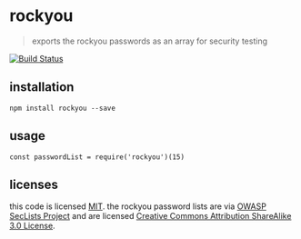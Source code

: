 # rockyou
> exports the rockyou passwords as an array for security testing

[![Build Status](https://travis-ci.org/ashleygwilliams/rockyou.svg?branch=master)](https://travis-ci.org/ashleygwilliams/rockyou)

## installation

```
npm install rockyou --save
```

## usage

```
const passwordList = require('rockyou')(15)
```

## licenses

this code is licensed [MIT](./LICENSE).
the rockyou password lists are via [OWASP SecLists Project](https://www.owasp.org/index.php/Projects/OWASP_SecLists_Project) and are licensed [Creative Commons Attribution ShareAlike 3.0 License](https://creativecommons.org/licenses/by-sa/3.0/us/).
